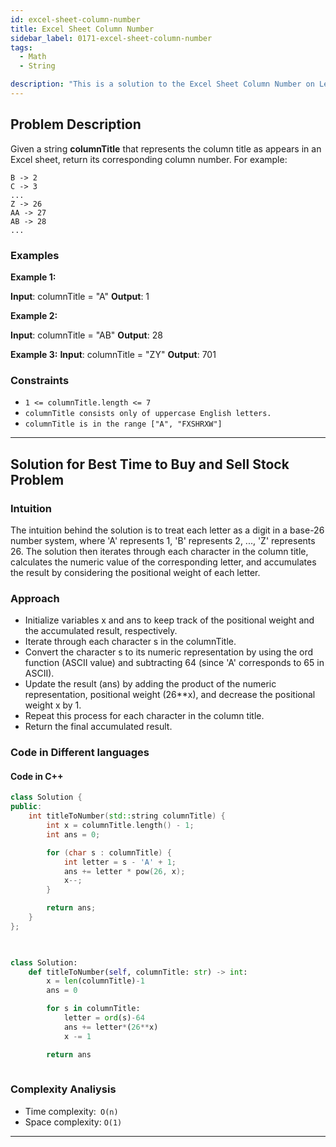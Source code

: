 ```yaml
---
id: excel-sheet-column-number
title: Excel Sheet Column Number
sidebar_label: 0171-excel-sheet-column-number
tags:
  - Math
  - String

description: "This is a solution to the Excel Sheet Column Number on LeetCode."
---
```



## Problem Description

Given a string **columnTitle** that represents the column title as appears in an Excel sheet, return its corresponding column number.
For example:

```A -> 1
B -> 2
C -> 3
...
Z -> 26
AA -> 27
AB -> 28 
...
```


### Examples

**Example 1:**

**Input**: columnTitle = "A"
**Output**: 1

**Example 2:**

**Input**: columnTitle = "AB"
**Output**: 28

**Example 3:**
**Input**: columnTitle = "ZY"
**Output**: 701

### Constraints

- `1 <= columnTitle.length <= 7`
- `columnTitle consists only of uppercase English letters.`
- `columnTitle is in the range ["A", "FXSHRXW"]`

---

## Solution for Best Time to Buy and Sell Stock Problem
### Intuition
The intuition behind the solution is to treat each letter as a digit in a base-26 number system, where 'A' represents 1, 'B' represents 2, ..., 'Z' represents 26. The solution then iterates through each character in the column title, calculates the numeric value of the corresponding letter, and accumulates the result by considering the positional weight of each letter.

### Approach

- Initialize variables x and ans to keep track of the positional weight and the accumulated result, respectively.
- Iterate through each character s in the columnTitle.
- Convert the character s to its numeric representation by using the ord function (ASCII value) and subtracting 64 (since 'A' corresponds to 65 in ASCII).
- Update the result (ans) by adding the product of the numeric representation, positional weight (26**x), and decrease the positional weight x by 1.
- Repeat this process for each character in the column title.
- Return the final accumulated result.


### Code in Different languages
#### Code in C++

```c++
class Solution {
public:
    int titleToNumber(std::string columnTitle) {
        int x = columnTitle.length() - 1;
        int ans = 0;

        for (char s : columnTitle) {
            int letter = s - 'A' + 1;
            ans += letter * pow(26, x);
            x--;
        }

        return ans;
    }
};

    
```

```python
class Solution:
    def titleToNumber(self, columnTitle: str) -> int:
        x = len(columnTitle)-1
        ans = 0

        for s in columnTitle:
            letter = ord(s)-64
            ans += letter*(26**x)
            x -= 1

        return ans
        
```

### Complexity Analiysis

- Time complexity:` O(n)`
- Space complexity: `O(1)`
---